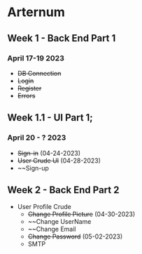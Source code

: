 # Arternum

## Week 1 - Back End Part 1 
### April 17-19 2023

  - ~~DB Connection~~
  - ~~Login~~
  - ~~Register~~
  - ~~Errors~~

## Week 1.1 - UI Part 1;
### April 20 - ? 2023
  - ~~Sign-in~~ (04-24-2023)
  - ~~User Crude UI~~ (04-28-2023)
  - ~~Sign-up

## Week 2 - Back End Part 2
- User Profile Crude
  - ~~Change Profile Picture~~ (04-30-2023)
  - ~~Change UserName
  - ~~Change Email
  - ~~Change Password~~ (05-02-2023)
  - SMTP

